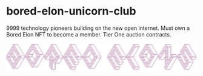 # bored-elon-unicorn-club
9999 technology pioneers building on the new open internet. Must own a Bored Elon NFT to become a member. Tier One auction contracts. 

<img src="https://github.com/reneDescartess/bored-elon-unicorn-club/blob/main/Bored_Elon_Unicorn_Club.png"  />
